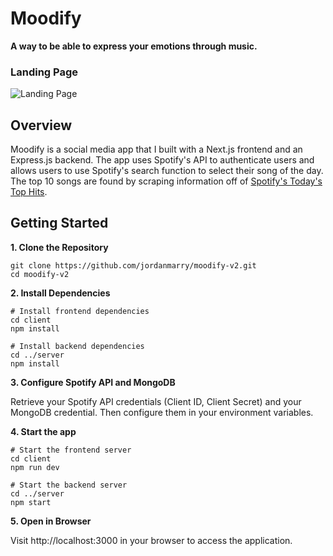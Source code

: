# Moodify

**A way to be able to express your emotions through music.**

### Landing Page
![Landing Page](https://github.com/jordanmarry/moodify-v2/assets/65467839/45c0cfb0-16a9-4bd3-8209-cbaa16ab3ad0)

## Overview
Moodify is a social media app that I built with a Next.js frontend and an Express.js backend. The app uses Spotify's API to authenticate users and allows users to use Spotify's search function to select their song of the day. The top 10 songs are found by scraping information off of [Spotify's Today's Top Hits](https://open.spotify.com/playlist/37i9dQZF1DXcBWIGoYBM5M). 

## Getting Started
**1. Clone the Repository**
```
git clone https://github.com/jordanmarry/moodify-v2.git
cd moodify-v2
```
**2. Install Dependencies**
```
# Install frontend dependencies
cd client
npm install

# Install backend dependencies
cd ../server
npm install
```

**3. Configure Spotify API and MongoDB**

Retrieve your Spotify API credentials (Client ID, Client Secret) and your MongoDB credential. Then configure them in your environment variables.

**4. Start the app**
```
# Start the frontend server
cd client
npm run dev

# Start the backend server
cd ../server
npm start
```

**5. Open in Browser**

Visit http://localhost:3000 in your browser to access the application.







